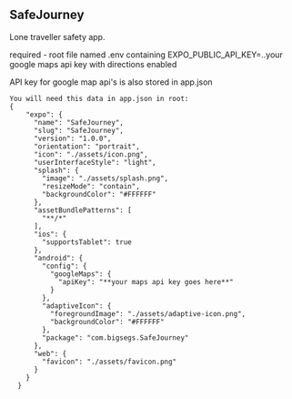 ## SafeJourney

Lone traveller safety app.

required - root file named .env containing EXPO_PUBLIC_API_KEY=..your google maps api key with directions enabled

API key for google map api's is also stored in app.json 

`````
You will need this data in app.json in root:
{
    "expo": {
      "name": "SafeJourney",
      "slug": "SafeJourney",
      "version": "1.0.0",
      "orientation": "portrait",
      "icon": "./assets/icon.png",
      "userInterfaceStyle": "light",
      "splash": {
        "image": "./assets/splash.png",
        "resizeMode": "contain",
        "backgroundColor": "#FFFFFF"
      },
      "assetBundlePatterns": [
        "**/*"
      ],
      "ios": {
        "supportsTablet": true
      },
      "android": {
        "config": {
          "googleMaps": {
            "apiKey": "**your maps api key goes here**"
          }
        },
        "adaptiveIcon": {
          "foregroundImage": "./assets/adaptive-icon.png",
          "backgroundColor": "#FFFFFF"
        },
        "package": "com.bigsegs.SafeJourney"
      },
      "web": {
        "favicon": "./assets/favicon.png"
      }
    }
  }